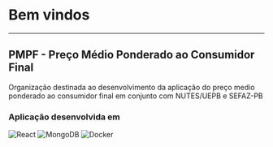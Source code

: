 # Bem vindos
---
## PMPF - Preço Médio Ponderado ao Consumidor Final
Organização destinada ao desenvolvimento da aplicação do preço medio ponderado ao consumidor final em conjunto com NUTES/UEPB e SEFAZ-PB

### Aplicação desenvolvida em
<p align="center">

![React](https://img.shields.io/badge/react-%2320232a.svg?style=for-the-badge&logo=react&logoColor=%2361DAFB)
![MongoDB](https://img.shields.io/badge/MongoDB-%234ea94b.svg?style=for-the-badge&logo=mongodb&logoColor=white)
![Docker](https://img.shields.io/badge/docker-%230db7ed.svg?style=for-the-badge&logo=docker&logoColor=white)
 </p>